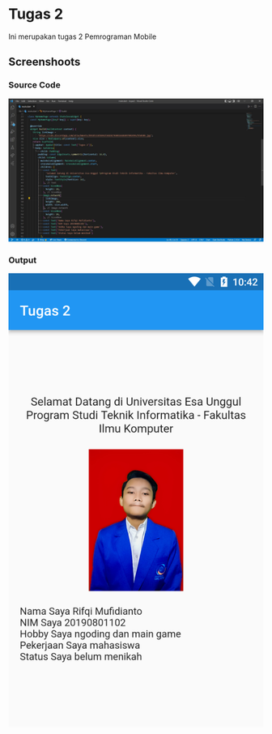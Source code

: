 # Tugas 2

Ini merupakan tugas 2 Pemrograman Mobile

## Screenshoots
### Source Code
![Image Source Code](/tugas2/screenshoot/sc.jpg)
### Output
![Image Output](/tugas2/screenshoot/image.png)